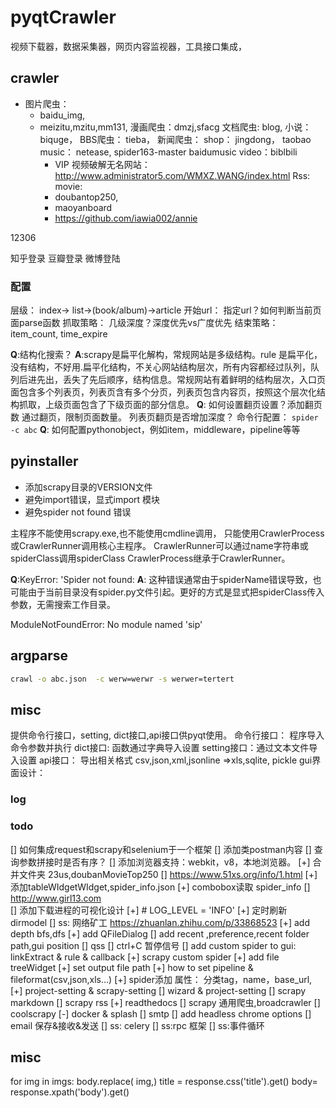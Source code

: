 # pyqtCrawler

视频下载器，数据采集器，网页内容监视器，工具接口集成，
## crawler
* 图片爬虫： 
  * baidu_img, 
  * meizitu,mzitu,mm131,
漫画爬虫：dmzj,sfacg
文档爬虫: blog,
小说：biquge，
BBS爬虫： tieba，
新闻爬虫：
shop： 
    jingdong，
    taobao
music：
    netease, spider163-master
    baidumusic
video：biblbili
    * VIP 视频破解无名网站：http://www.administrator5.com/WMXZ.WANG/index.html
Rss:
movie: 
    * doubantop250,
    * maoyanboard
    * https://github.com/iawia002/annie

12306

知乎登录
豆瓣登录
微博登陆


### 配置
层级： index-> list->(book/album)->article 
开始url： 指定url？如何判断当前页面parse函数
抓取策略： 几级深度？深度优先vs广度优先
结束策略： item_count, time_expire

**Q**:结构化搜索？
**A**:scrapy是扁平化解构，常规网站是多级结构。rule 是扁平化，没有结构，不好用.扁平化结构，不关心网站结构层次，所有内容都经过队列，队列后进先出，丢失了先后顺序，结构信息。常规网站有着鲜明的结构层次，入口页面包含多个列表页，列表页含有多个分页，列表页包含内容页，按照这个层次化结构抓取，上级页面包含了下级页面的部分信息。
**Q**: 如何设置翻页设置？添加翻页数
        通过翻页，限制页面数量。
        列表页翻页是否增加深度？
命令行配置： 
`spider -c abc`
**Q**: 如何配置pythonobject，例如item，middleware，pipeline等等

## pyinstaller
* 添加scrapy目录的VERSION文件
* 避免import错误，显式import 模块
* 避免spider not found 错误


主程序不能使用scrapy.exe,也不能使用cmdline调用，
只能使用CrawlerProcess或CrawlerRunner调用核心主程序。
CrawlerRunner可以通过name字符串或spiderClass调用spiderClass
CrawlerProcess继承于CrawlerRunner。

**Q**:KeyError: 'Spider not found: 
**A**: 这种错误通常由于spiderName错误导致，也可能由于当前目录没有spider.py文件引起。更好的方式是显式把spiderClass传入参数，无需搜索工作目录。

ModuleNotFoundError: No module named 'sip'

## argparse
``` bash
crawl -o abc.json  -c werw=werwr -s werwer=tertert
```
## misc
提供命令行接口，setting, dict接口,api接口供pyqt使用。
命令行接口： 程序导入命令参数并执行 
dict接口: 函数通过字典导入设置
setting接口：通过文本文件导入设置
api接口： 导出相关格式 csv,json,xml,jsonline =>xls,sqlite, pickle
gui界面设计：

### log


### todo
[] 如何集成request和scrapy和selenium于一个框架
[] 添加类postman内容
[] 查询参数拼接时是否有序？
[]  添加浏览器支持：webkit，v8，本地浏览器。
[+] 合并文件夹 23us,doubanMovieTop250
[] https://www.51xs.org/info/1.html
[+]  添加tableWIdgetWIdget,spider_info.json
[+] combobox读取 spider_info
[]  http://www.girl13.com  
[]  添加下载进程的可视化设计
[+]  # LOG_LEVEL = 'INFO'
[+]  定时刷新 dirmodel
[]  ss: 网络矿工  https://zhuanlan.zhihu.com/p/33868523
[+] add depth bfs,dfs
[+] add QFileDialog
[] add recent ,preference,recent folder path,gui position
[] qss
[] ctrl+C 暂停信号
[] add custom spider to gui: linkExtract & rule & callback
[+] scrapy custom spider
[+] add file treeWidget
[+] set output file path
[+] how to set pipeline & fileformat(csv,json,xls...)
[+] spider添加 属性： 分类tag，name，base_url,
[+] project-setting & scrapy-setting 
[] wizard & project-setting
[] scrapy markdown
[] scrapy rss 
[+] readthedocs
[] scrapy 通用爬虫,broadcrawler
[] coolscrapy
[-] docker & splash
[] smtp
[] add headless chrome options
[] email 保存&接收&发送
[] ss: celery
[] ss:rpc 框架
[] ss:事件循环


## misc

for img in imgs:
    body.replace( img,)
title = response.css('title').get()
body= response.xpath('body').get()


